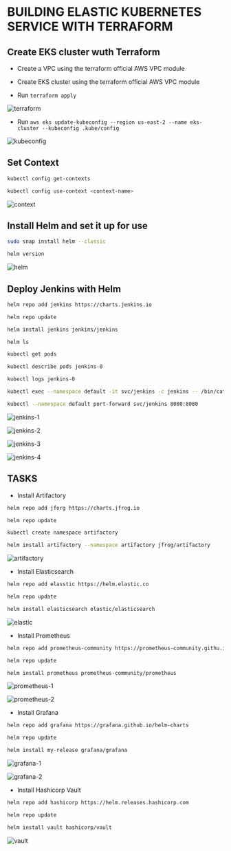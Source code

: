 # BUILDING ELASTIC KUBERNETES SERVICE WITH TERRAFORM



## Create EKS cluster wuth Terraform
- Create a VPC using the terraform official AWS VPC module
- Create EKS cluster using the terraform official AWS VPC module

- Run ```terraform apply```

![terraform](PBL-24/terraform.png)

- Run ```aws eks update-kubeconfig --region us-east-2 --name eks-cluster --kubeconfig .kube/config```

![kubeconfig](PBL-24/kubeconfig.jpg)

## Set Context

```bash
kubectl config get-contexts

kubectl config use-context <context-name>
```

![context](PBL-24/contexts.jpg)

## Install Helm and set it up for use

```bash
sudo snap install helm --classic

helm version
```

![helm](PBL-24/helm.jpg)

## Deploy Jenkins with Helm

```bash
helm repo add jenkins https://charts.jenkins.io

helm repo update

helm install jenkins jenkins/jenkins

helm ls

kubectl get pods

kubectl describe pods jenkins-0

kubectl logs jenkins-0

kubectl exec --namespace default -it svc/jenkins -c jenkins -- /bin/cat /run/secrets/additional/chart-admin-password && echo

kubectl --namespace default port-forward svc/jenkins 8080:8080
```

![jenkins-1](PBL-24/jenkins-1.png)

![jenkins-2](PBL-24/jenkins-2.jpg)

![jenkins-3](PBL-24/jenkins-3.jpg)

![jenkins-4](PBL-24/jenkins-4.png)

## TASKS

- Install Artifactory

```bash
helm repo add jforg https://charts.jfrog.io

helm repo update

kubectl create namespace artifactory

helm install artifactory --namespace artifactory jfrog/artifactory
```

![artifactory](PBL-24/artifactory.png)


- Install Elasticsearch

```bash
helm repo add elasstic https://helm.elastic.co

helm repo update

helm install elasticsearch elastic/elasticsearch
```

![elastic](PBL-24/elastic.png)


- Install Prometheus

```bash
helm repo add prometheus-community https://prometheus-community.githu.io/helm-charts

helm repo update

helm install prometheus prometheus-community/prometheus
```

![prometheus-1](PBL-24/prometheus-1.png)

![prometheus-2](PBL-24/prometheus-2.png)


- Install Grafana

```bash
helm repo add grafana https://grafana.github.io/helm-charts

helm repo update

helm install my-release grafana/grafana
```

![grafana-1](PBL-24/grafana-1.png)

![grafana-2](PBL-24/grafana-2.png)



- Install Hashicorp Vault

```bash
helm repo add hashicorp https://helm.releases.hashicorp.com

helm repo update

helm install vault hashicorp/vault
```

![vault](PBL-24/vault.png)
